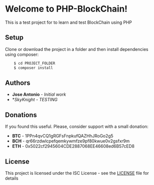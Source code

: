 # Welcome to PHP-BlockChain!

This is a test project for to learn and test BlockChain using PHP

## Setup

Clone or download the project in a folder and then install dependencies using composer:

```bash
    $ cd PROJECT_FOLDER
    $ composer install
```

## Authors

* **Jose Antonio** - *Initial work*
* **SkyKnight - TESTING*


## Donations

If you found this useful. Please, consider support with a small donation:

* **BTC** - 1PPn4qvCQ1gRGFsFnpkufQAZHhJRoGo2g5
* **BCH** - qr66rzdwlcpefqemkywmfze9pf80kwue0v2gsfxr9m
* **ETH** - 0x5022cf2945604CDE2887068EE46608ed6B57cED8

## License

This project is licensed under the ISC License - see the [LICENSE](LICENSE) file for details
